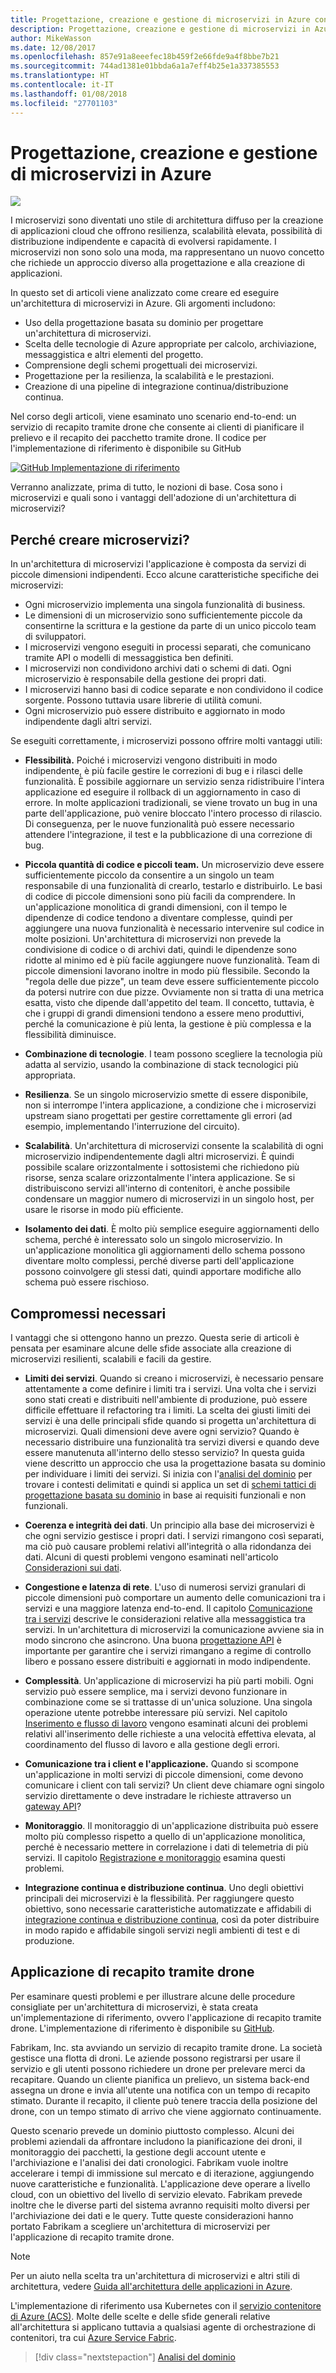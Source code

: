 ```yaml
---
title: Progettazione, creazione e gestione di microservizi in Azure con Kubernetes
description: Progettazione, creazione e gestione di microservizi in Azure
author: MikeWasson
ms.date: 12/08/2017
ms.openlocfilehash: 857e91a8eeefec18b459f2e66fde9a4f8bbe7b21
ms.sourcegitcommit: 744ad1381e01bbda6a1a7eff4b25e1a337385553
ms.translationtype: HT
ms.contentlocale: it-IT
ms.lasthandoff: 01/08/2018
ms.locfileid: "27701103"
---
```

# <a name="designing-building-and-operating-microservices-on-azure"></a>Progettazione, creazione e gestione di microservizi in Azure

![](./images/drone.svg)

I microservizi sono diventati uno stile di architettura diffuso per la creazione di applicazioni cloud che offrono resilienza, scalabilità elevata, possibilità di distribuzione indipendente e capacità di evolversi rapidamente. I microservizi non sono solo una moda, ma rappresentano un nuovo concetto che richiede un approccio diverso alla progettazione e alla creazione di applicazioni. 

In questo set di articoli viene analizzato come creare ed eseguire un'architettura di microservizi in Azure. Gli argomenti includono:

- Uso della progettazione basata su dominio per progettare un'architettura di microservizi. 
- Scelta delle tecnologie di Azure appropriate per calcolo, archiviazione, messaggistica e altri elementi del progetto.
- Comprensione degli schemi progettuali dei microservizi.
- Progettazione per la resilienza, la scalabilità e le prestazioni.
- Creazione di una pipeline di integrazione continua/distribuzione continua.


Nel corso degli articoli, viene esaminato uno scenario end-to-end: un servizio di recapito tramite drone che consente ai clienti di pianificare il prelievo e il recapito dei pacchetto tramite drone. Il codice per l'implementazione di riferimento è disponibile su GitHub

[![GitHub](../_images/github.png) Implementazione di riferimento][drone-ri]

Verranno analizzate, prima di tutto, le nozioni di base. Cosa sono i microservizi e quali sono i vantaggi dell'adozione di un'architettura di microservizi?

## <a name="why-build-microservices"></a>Perché creare microservizi?

In un'architettura di microservizi l'applicazione è composta da servizi di piccole dimensioni indipendenti. Ecco alcune caratteristiche specifiche dei microservizi:

- Ogni microservizio implementa una singola funzionalità di business.
- Le dimensioni di un microservizio sono sufficientemente piccole da consentirne la scrittura e la gestione da parte di un unico piccolo team di sviluppatori.
- I microservizi vengono eseguiti in processi separati, che comunicano tramite API o modelli di messaggistica ben definiti. 
- I microservizi non condividono archivi dati o schemi di dati. Ogni microservizio è responsabile della gestione dei propri dati. 
- I microservizi hanno basi di codice separate e non condividono il codice sorgente. Possono tuttavia usare librerie di utilità comuni.
- Ogni microservizio può essere distribuito e aggiornato in modo indipendente dagli altri servizi. 

Se eseguiti correttamente, i microservizi possono offrire molti vantaggi utili:

- **Flessibilità.** Poiché i microservizi vengono distribuiti in modo indipendente, è più facile gestire le correzioni di bug e i rilasci delle funzionalità. È possibile aggiornare un servizio senza ridistribuire l'intera applicazione ed eseguire il rollback di un aggiornamento in caso di errore. In molte applicazioni tradizionali, se viene trovato un bug in una parte dell'applicazione, può venire bloccato l'intero processo di rilascio. Di conseguenza, per le nuove funzionalità può essere necessario attendere l'integrazione, il test e la pubblicazione di una correzione di bug.  

- **Piccola quantità di codice e piccoli team.** Un microservizio deve essere sufficientemente piccolo da consentire a un singolo un team responsabile di una funzionalità di crearlo, testarlo e distribuirlo. Le basi di codice di piccole dimensioni sono più facili da comprendere. In un'applicazione monolitica di grandi dimensioni, con il tempo le dipendenze di codice tendono a diventare complesse, quindi per aggiungere una nuova funzionalità è necessario intervenire sul codice in molte posizioni. Un'architettura di microservizi non prevede la condivisione di codice o di archivi dati, quindi le dipendenze sono ridotte al minimo ed è più facile aggiungere nuove funzionalità. Team di piccole dimensioni lavorano inoltre in modo più flessibile. Secondo la "regola delle due pizze", un team deve essere sufficientemente piccolo da potersi nutrire con due pizze. Ovviamente non si tratta di una metrica esatta, visto che dipende dall'appetito del team. Il concetto, tuttavia, è che i gruppi di grandi dimensioni tendono a essere meno produttivi, perché la comunicazione è più lenta, la gestione è più complessa e la flessibilità diminuisce.  

- **Combinazione di tecnologie**. I team possono scegliere la tecnologia più adatta al servizio, usando la combinazione di stack tecnologici più appropriata. 

- **Resilienza**. Se un singolo microservizio smette di essere disponibile, non si interrompe l'intera applicazione, a condizione che i microservizi upstream siano progettati per gestire correttamente gli errori (ad esempio, implementando l'interruzione del circuito).

- **Scalabilità**. Un'architettura di microservizi consente la scalabilità di ogni microservizio indipendentemente dagli altri microservizi. È quindi possibile scalare orizzontalmente i sottosistemi che richiedono più risorse, senza scalare orizzontalmente l'intera applicazione. Se si distribuiscono servizi all'interno di contenitori, è anche possibile condensare un maggior numero di microservizi in un singolo host, per usare le risorse in modo più efficiente.

- **Isolamento dei dati**. È molto più semplice eseguire aggiornamenti dello schema, perché è interessato solo un singolo microservizio. In un'applicazione monolitica gli aggiornamenti dello schema possono diventare molto complessi, perché diverse parti dell'applicazione possono coinvolgere gli stessi dati, quindi apportare modifiche allo schema può essere rischioso.
 
## <a name="no-free-lunch"></a>Compromessi necessari

I vantaggi che si ottengono hanno un prezzo. Questa serie di articoli è pensata per esaminare alcune delle sfide associate alla creazione di microservizi resilienti, scalabili e facili da gestire.

- **Limiti dei servizi**. Quando si creano i microservizi, è necessario pensare attentamente a come definire i limiti tra i servizi. Una volta che i servizi sono stati creati e distribuiti nell'ambiente di produzione, può essere difficile effettuare il refactoring tra i limiti. La scelta dei giusti limiti dei servizi è una delle principali sfide quando si progetta un'architettura di microservizi. Quali dimensioni deve avere ogni servizio? Quando è necessario distribuire una funzionalità tra servizi diversi e quando deve essere manutenuta all'interno dello stesso servizio? In questa guida viene descritto un approccio che usa la progettazione basata su dominio per individuare i limiti dei servizi. Si inizia con l'[analisi del dominio](./domain-analysis.md) per trovare i contesti delimitati e quindi si applica un set di [schemi tattici di progettazione basata su dominio](./microservice-boundaries.md) in base ai requisiti funzionali e non funzionali. 

- **Coerenza e integrità dei dati**. Un principio alla base dei microservizi è che ogni servizio gestisce i propri dati. I servizi rimangono così separati, ma ciò può causare problemi relativi all'integrità o alla ridondanza dei dati. Alcuni di questi problemi vengono esaminati nell'articolo [Considerazioni sui dati](./data-considerations.md).

- **Congestione e latenza di rete**. L'uso di numerosi servizi granulari di piccole dimensioni può comportare un aumento delle comunicazioni tra i servizi e una maggiore latenza end-to-end. Il capitolo [Comunicazione tra i servizi](./interservice-communication.md) descrive le considerazioni relative alla messaggistica tra servizi. In un'architettura di microservizi la comunicazione avviene sia in modo sincrono che asincrono. Una buona [progettazione API](./api-design.md) è importante per garantire che i servizi rimangano a regime di controllo libero e possano essere distribuiti e aggiornati in modo indipendente.
 
- **Complessità**. Un'applicazione di microservizi ha più parti mobili. Ogni servizio può essere semplice, ma i servizi devono funzionare in combinazione come se si trattasse di un'unica soluzione. Una singola operazione utente potrebbe interessare più servizi. Nel capitolo [Inserimento e flusso di lavoro](./ingestion-workflow.md) vengono esaminati alcuni dei problemi relativi all'inserimento delle richieste a una velocità effettiva elevata, al coordinamento del flusso di lavoro e alla gestione degli errori. 

- **Comunicazione tra i client e l'applicazione.**  Quando si scompone un'applicazione in molti servizi di piccole dimensioni, come devono comunicare i client con tali servizi? Un client deve chiamare ogni singolo servizio direttamente o deve instradare le richieste attraverso un [gateway API](./gateway.md)?

- **Monitoraggio**. Il monitoraggio di un'applicazione distribuita può essere molto più complesso rispetto a quello di un'applicazione monolitica, perché è necessario mettere in correlazione i dati di telemetria di più servizi. Il capitolo [Registrazione e monitoraggio](./logging-monitoring.md) esamina questi problemi.

- **Integrazione continua e distribuzione continua**. Uno degli obiettivi principali dei microservizi è la flessibilità. Per raggiungere questo obiettivo, sono necessarie caratteristiche automatizzate e affidabili di [integrazione continua e distribuzione continua](./ci-cd.md), così da poter distribuire in modo rapido e affidabile singoli servizi negli ambienti di test e di produzione.

## <a name="the-drone-delivery-application"></a>Applicazione di recapito tramite drone

Per esaminare questi problemi e per illustrare alcune delle procedure consigliate per un'architettura di microservizi, è stata creata un'implementazione di riferimento, ovvero l'applicazione di recapito tramite drone. L'implementazione di riferimento è disponibile su [GitHub][drone-ri].

Fabrikam, Inc. sta avviando un servizio di recapito tramite drone. La società gestisce una flotta di droni. Le aziende possono registrarsi per usare il servizio e gli utenti possono richiedere un drone per prelevare merci da recapitare. Quando un cliente pianifica un prelievo, un sistema back-end assegna un drone e invia all'utente una notifica con un tempo di recapito stimato. Durante il recapito, il cliente può tenere traccia della posizione del drone, con un tempo stimato di arrivo che viene aggiornato continuamente.

Questo scenario prevede un dominio piuttosto complesso. Alcuni dei problemi aziendali da affrontare includono la pianificazione dei droni, il monitoraggio dei pacchetti, la gestione degli account utente e l'archiviazione e l'analisi dei dati cronologici. Fabrikam vuole inoltre accelerare i tempi di immissione sul mercato e di iterazione, aggiungendo nuove caratteristiche e funzionalità. L'applicazione deve operare a livello cloud, con un obiettivo del livello di servizio elevato. Fabrikam prevede inoltre che le diverse parti del sistema avranno requisiti molto diversi per l'archiviazione dei dati e le query. Tutte queste considerazioni hanno portato Fabrikam a scegliere un'architettura di microservizi per l'applicazione di recapito tramite drone.

> [!NOTE]
> Per un aiuto nella scelta tra un'architettura di microservizi e altri stili di architettura, vedere [Guida all'architettura delle applicazioni in Azure](../guide/index.md).

L'implementazione di riferimento usa Kubernetes con il [servizio contenitore di Azure (ACS)](/azure/container-service/kubernetes/). Molte delle scelte e delle sfide generali relative all'architettura si applicano tuttavia a qualsiasi agente di orchestrazione di contenitori, tra cui [Azure Service Fabric](/azure/service-fabric/). 

> [!div class="nextstepaction"]
> [Analisi del dominio](./domain-analysis.md)


<!-- links -->

[drone-ri]: https://github.com/mspnp/microservices-reference-implementation
